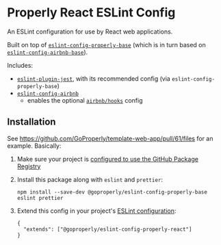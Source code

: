 # Properly React ESLint Config

An ESLint configuration for use by React web applications.

Built on top of [`eslint-config-properly-base`](https://github.com/GoProperly/eslint-config-properly-base) (which is in turn based on [`eslint-config-airbnb-base`](https://github.com/airbnb/javascript/blob/master/packages/eslint-config-airbnb-base/)).

Includes:
  - [`eslint-plugin-jest`](https://github.com/jest-community/eslint-plugin-jest), with its recommended config (via `eslint-config-properly-base`) 
  - [`eslint-config-airbnb`](https://github.com/airbnb/javascript/tree/master/packages/eslint-config-airbnb)
    - enables the optional [`airbnb/hooks`](https://github.com/airbnb/javascript/tree/master/packages/eslint-config-airbnb#eslint-configairbnbhooks) config

## Installation

See https://github.com/GoProperly/template-web-app/pull/61/files for an example. Basically:
1. Make sure your project is [configured to use the GitHub Package Registry](https://help.github.com/en/github/managing-packages-with-github-packages/configuring-npm-for-use-with-github-packages#installing-a-package)
1. Install this package along with `eslint` and `prettier`:

    `npm install --save-dev @goproperly/eslint-config-properly-base eslint prettier`
1. Extend this config in your project's [ESLint configuration](https://eslint.org/docs/user-guide/configuring):
    ```
    {
      "extends": ["@goproperly/eslint-config-properly-react"]
    }
    ```
